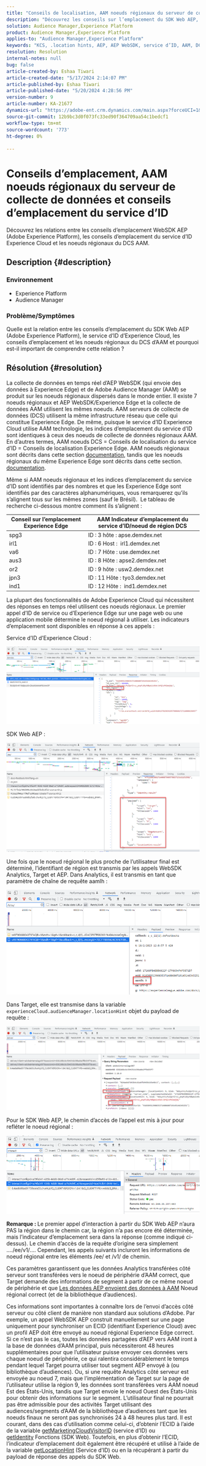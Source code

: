 ```yaml
---
title: "Conseils de localisation, AAM noeuds régionaux du serveur de collecte de données et conseils de localisation du service d’ID"
description: "Découvrez les conseils sur l’emplacement du SDK Web AEP, les conseils sur l’emplacement du service d’ID Experience Cloud et les noeuds régionaux AAM DCS."
solution: Audience Manager,Experience Platform
product: Audience Manager,Experience Platform
applies-to: "Audience Manager,Experience Platform"
keywords: "KCS, .location hints, AEP, AEP WebSDK, service d’ID, AAM, DCS, noeuds régionaux"
resolution: Resolution
internal-notes: null
bug: false
article-created-by: Eshaa Tiwari
article-created-date: "5/17/2024 2:14:07 PM"
article-published-by: Eshaa Tiwari
article-published-date: "5/20/2024 4:28:56 PM"
version-number: 9
article-number: KA-21677
dynamics-url: "https://adobe-ent.crm.dynamics.com/main.aspx?forceUCI=1&pagetype=entityrecord&etn=knowledgearticle&id=1ae7f2b3-5714-ef11-9f89-000d3a5c0892"
source-git-commit: 12b9bc3d0f073fc33ed90f364709aa54c1bedcf1
workflow-type: tm+mt
source-wordcount: '773'
ht-degree: 0%

---
```


# Conseils d’emplacement, AAM noeuds régionaux du serveur de collecte de données et conseils d’emplacement du service d’ID


Découvrez les relations entre les conseils d’emplacement WebSDK AEP (Adobe Experience Platform), les conseils d’emplacement du service d’ID Experience Cloud et les noeuds régionaux du DCS AAM.

## Description {#description}


### <b>Environnement</b>

- Experience Platform
- Audience Manager


### Problème/Symptômes

Quelle est la relation entre les conseils d’emplacement du SDK Web AEP (Adobe Experience Platform), le service d’ID d’Experience Cloud, les conseils d’emplacement et les noeuds régionaux du DCS d’AAM et pourquoi est-il important de comprendre cette relation ?


## Résolution {#resolution}


La collecte de données en temps réel d’AEP WebSDK (qui envoie des données à Experience Edge) et de Adobe Audience Manager (AAM) se produit sur les noeuds régionaux dispersés dans le monde entier. Il existe 7 noeuds régionaux et AEP WebSDK/Experience Edge et la collecte de données AAM utilisent les mêmes noeuds. AAM serveurs de collecte de données (DCS) utilisent la même infrastructure réseau que celle qui constitue Experience Edge. De même, puisque le service d’ID Experience Cloud utilise AAM technologie, les indices d’emplacement du service d’ID sont identiques à ceux des noeuds de collecte de données régionaux AAM. En d’autres termes, AAM noeuds DCS = Conseils de localisation du service d’ID = Conseils de localisation Experience Edge. AAM noeuds régionaux sont décrits dans cette section [documentation](https://experienceleague.adobe.com/docs/audience-manager/user-guide/api-and-sdk-code/dcs/dcs-api-reference/dcs-regions.html?lang=en), tandis que les noeuds régionaux du même Experience Edge sont décrits dans cette section. [documentation](https://experienceleague.adobe.com/docs/experience-platform/edge-network-server-api/location-hints.html?lang=en).

Même si AAM noeuds régionaux et les indices d’emplacement du service d’ID sont identifiés par des nombres et que les Experience Edge sont identifiés par des caractères alphanumériques, vous remarquerez qu’ils s’alignent tous sur les mêmes zones (sauf le Brésil).  Le tableau de recherche ci-dessous montre comment ils s’alignent :


| Conseil sur l’emplacement Experience Edge | AAM Indicateur d’emplacement du service d’ID/noeud de région DCS |
| --- | --- |
| spg3 | ID : 3 hôte : apse.demdex.net |
| irl1 | ID : 6 Host :  irl1.demdex.net |
| va6 | ID : 7 Hôte : use.demdex.net |
| aus3 | ID : 8 Hôte : apse2.demdex.net |
| or2 | ID : 9 hôte : usw2.demdex.net |
| jpn3 | ID : 11 Hôte : tyo3.demdex.net |
| ind1 | ID : 12 Hôte :  ind1.demdex.net |


La plupart des fonctionnalités de Adobe Experience Cloud qui nécessitent des réponses en temps réel utilisent ces noeuds régionaux. Le premier appel d’ID de service ou d’Experience Edge sur une page web ou une application mobile détermine le noeud régional à utiliser. Les indicateurs d’emplacement sont disponibles en réponse à ces appels :

Service d’ID d’Experience Cloud :

![](assets/e80a1235-77bf-ed11-83ff-6045bd006239.png)



SDK Web AEP :

![](assets/8f50cbb3-75bf-ed11-83ff-6045bd006239.png)

Une fois que le noeud régional le plus proche de l’utilisateur final est déterminé, l’identifiant de région est transmis par les appels WebSDK Analytics, Target et AEP. Dans Analytics, il est transmis en tant que paramètre de chaîne de requête aamlh :

![](assets/33af14ff-77bf-ed11-83ff-6045bd006239.png)

Dans Target, elle est transmise dans la variable `experienceCloud.audienceManager.locationHint` objet du payload de requête :

![](assets/dce94437-78bf-ed11-83ff-6045bd006239.png)

Pour le SDK Web AEP, le chemin d’accès de l’appel est mis à jour pour refléter le noeud régional :

![](assets/8245a050-79bf-ed11-83ff-6045bd006239.png)

<b>Remarque : </b>Le premier appel d’interaction à partir du SDK Web AEP n’aura PAS la région dans le chemin car, la région n’a pas encore été déterminée, mais l’indicateur d’emplacement sera dans la réponse (comme indiqué ci-dessus). Le chemin d’accès de la requête d’origine sera simplement ..../ee/v1/.... Cependant, les appels suivants incluront les informations de noeud régional entre les éléments /ee/ et /v1/ de chemin.

Ces paramètres garantissent que les données Analytics transférées côté serveur sont transférées vers le noeud de périphérie d’AAM correct, que Target demande des informations de segment à partir de ce même noeud de périphérie et que [Les données AEP envoient des données à AAM](https://experienceleague.adobe.com/docs/audience-manager/user-guide/implementation-integration-guides/integration-experience-platform/aam-aep-audience-sharing.html?lang=en) Noeud régional correct (et de la bibliothèque d’audiences).

Ces informations sont importantes à connaître lors de l’envoi d’accès côté serveur ou côté client de manière non standard aux solutions d’Adobe. Par exemple, un appel WebSDK AEP construit manuellement sur une page uniquement pour synchroniser un ECID (identifiant Experience Cloud) avec un profil AEP doit être envoyé au noeud régional Experience Edge correct. Si ce n’est pas le cas, toutes les données partagées d’AEP vers AAM iront à la base de données d’AAM principal, puis nécessiteront 48 heures supplémentaires pour que l’utilisateur puisse envoyer ces données vers chaque noeud de périphérie, ce qui ralentira considérablement le temps pendant lequel Target pourra utiliser tout segment AEP envoyé à (ou bibliothèque d’audiences). Ou, si une requête Analytics côté serveur est envoyée au noeud 7, mais que l’implémentation de Target sur la page de l’utilisateur utilise la région 9, les données sont transférées vers AAM noeud Est des États-Unis, tandis que Target envoie le noeud Ouest des États-Unis pour obtenir des informations sur le segment. L’utilisateur final ne pourrait pas être admissible pour des activités Target utilisant des audiences/segments d’AAM de la bibliothèque d’audiences tant que les noeuds finaux ne seront pas synchronisés 24 à 48 heures plus tard. Il est courant, dans des cas d’utilisation comme celui-ci, d’obtenir l’ECID à l’aide de la variable [getMarketingCloudVisitorID](https://experienceleague.adobe.com/docs/id-service/using/id-service-api/methods/getmcvid.html?lang=en) (service d’ID) ou [getIdentity](https://experienceleague.adobe.com/docs/experience-platform/edge/extension/accessing-the-ecid.html?lang=en) Fonctions (SDK Web). Toutefois, en plus d’obtenir l’ECID, l’indicateur d’emplacement doit également être récupéré et utilisé à l’aide de la variable [getLocationHint](https://experienceleague.adobe.com/docs/id-service/using/id-service-api/methods/getlocationhint.html?lang=en) (Service d’ID) ou en la récupérant à partir du payload de réponse des appels du SDK Web.








